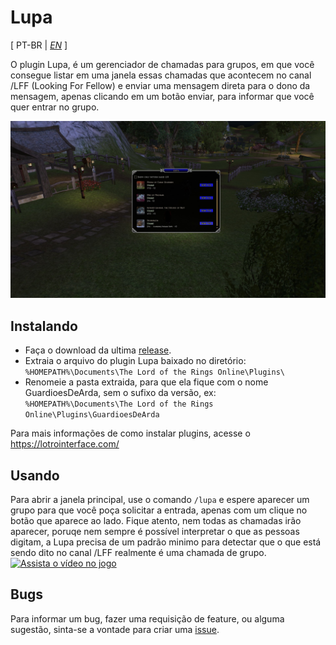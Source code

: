 # Lupa

[ PT-BR | *[EN](./README-EN.md)* ]

O plugin Lupa, é um gerenciador de chamadas para grupos, em que você consegue listar em uma janela essas chamadas que acontecem no canal /LFF (Looking For Fellow) e enviar uma mensagem direta para o dono da mensagem, apenas clicando em um botão enviar, para informar que você quer entrar no grupo.

![Screenshot](./ScreenShot.jpg?raw=true)

## Instalando
- Faça o download da ultima [release](https://github.com/joaoneto/GuardioesDeArda/releases).
- Extraia o arquivo do plugin Lupa baixado no diretório: `%HOMEPATH%\Documents\The Lord of the Rings Online\Plugins\`
- Renomeie a pasta extraida, para que ela fique com o nome GuardioesDeArda, sem o sufixo da versão, ex: `%HOMEPATH%\Documents\The Lord of the Rings Online\Plugins\GuardioesDeArda`

Para mais informações de como instalar plugins, acesse o https://lotrointerface.com/

## Usando
Para abrir a janela principal, use o comando `/lupa` e espere aparecer um grupo para que você poça solicitar a entrada, apenas com um clique no botão que aparece ao lado.
Fique atento, nem todas as chamadas irão aparecer, poruqe nem sempre é possível interpretar o que as pessoas digitam, a Lupa precisa de um padrão minimo para detectar que o que está sendo dito no canal /LFF realmente é uma chamada de grupo.
[![Assista o vídeo no jogo](https://img.youtube.com/vi/2rIchFnULkg/0.jpg)](https://www.youtube.com/watch?v=2rIchFnULkg)

## Bugs
Para informar um bug, fazer uma requisição de feature, ou alguma sugestão, sinta-se a vontade para criar uma [issue](https://github.com/joaoneto/GuardioesDeArda/issues).
